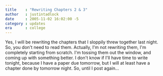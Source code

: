```yaml
---
title    : "Rewriting Chapters 2 & 3"
author   : justintadlock
date     : 2005-11-02 16:02:00 -5
category : updates
era      : college
---
```


Yes, I will be rewriting the chapters that I sloppily threw together last night.  So, you don't need to read them.  Actually, I'm not rewriting them, I'm completely starting from scratch.  I'm tossing them out the window, and coming up with something better.  I don't know if I'll have time to write tonight, because I have a paper due tomorrow, but I will at least have a chapter done by tomorrow night.  So, until I post again...
